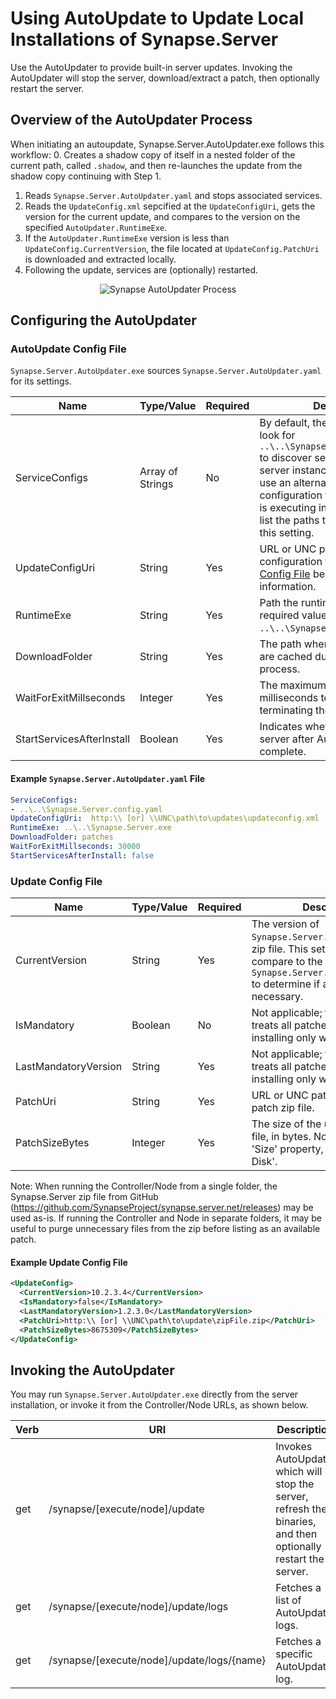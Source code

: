 # Using AutoUpdate to Update Local Installations of Synapse.Server

Use the AutoUpdater to provide built-in server updates.  Invoking the AutoUpdater will stop the server, download/extract a patch, then optionally restart the server.

## Overview of the AutoUpdater Process

When initiating an autoupdate, Synapse.Server.AutoUpdater.exe follows this workflow:
0. Creates a shadow copy of itself in a nested folder of the current path, called `.shadow`, and then re-launches the update from the shadow copy continuing with Step 1.
1. Reads `Synapse.Server.AutoUpdater.yaml` and stops associated services.
2. Reads the `UpdateConfig.xml` sepcified at the `UpdateConfigUri`, gets the version for the current update, and compares to the version on the specified `AutoUpdater.RuntimeExe`.
3. If the `AutoUpdater.RuntimeExe` version is less than `UpdateConfig.CurrentVersion`, the file located at `UpdateConfig.PatchUri` is downloaded and extracted locally.
4. Following the update, services are (optionally) restarted.

<p align="center">
<img alt="Synapse AutoUpdater Process" src="../../img/syn_autoupdater.png" />
</p>

## Configuring the AutoUpdater

### AutoUpdate Config File

`Synapse.Server.AutoUpdater.exe` sources `Synapse.Server.AutoUpdater.yaml` for its settings.

|Name|Type/Value|Required|Description
|-|-|-|-
|ServiceConfigs|Array of Strings|No|By default, the AutoUpdater will look for `..\..\Synapse.Server.config.yaml` to discover server settings.  If the server instance is Configured to use an alternately named configuration file, or if the server is executing in more than instance, list the paths to the config files in this setting.
|UpdateConfigUri|String|Yes|URL or UNC path to the update configuration file.  See [Update Config File](#update-config-file) below for more information.
|RuntimeExe|String|Yes|Path the runtime process.  The required value is `..\..\Synapse.Server.exe`.
|DownloadFolder|String|Yes|The path where the update files are cached during the update process.
|WaitForExitMillseconds|Integer|Yes|The maximum number of milliseconds to wait before terminating the AutoUpdater.
|StartServicesAfterInstall|Boolean|Yes|Indicates whether to restart the server after AutoUpdate is complete.

#### Example `Synapse.Server.AutoUpdater.yaml` File

```yaml
ServiceConfigs:
- ..\..\Synapse.Server.config.yaml
UpdateConfigUri:  http:\\ [or] \\UNC\path\to\updates\updateconfig.xml
RuntimeExe: ..\..\Synapse.Server.exe
DownloadFolder: patches
WaitForExitMillseconds: 30000
StartServicesAfterInstall: false
```

### Update Config File

|Name|Type/Value|Required|Description
|-|-|-|-
|CurrentVersion|String|Yes|The version of `Synapse.Server.exe` in the patch zip file.  This setting is used to compare to the `RuntimeExe` in `Synapse.Server.AutoUpdater.yaml` to determine if an update is necessary.
|IsMandatory|Boolean|No|Not applicable; the AutoUpdater treats all patches as mandatory, installing only when invoked.
|LastMandatoryVersion|String|Yes|Not applicable; the AutoUpdater treats all patches as mandatory, installing only when invoked.
|PatchUri|String|Yes|URL or UNC path to the update patch zip file.
|PatchSizeBytes|Integer|Yes|The size of the update patch zip file, in bytes.  Note: this is the 'Size' property, not the 'Size on Disk'.

Note: When running the Controller/Node from a single folder, the Synapse.Server zip file from GitHub (<a href="https://github.com/SynapseProject/synapse.server.net/releases" target="_blank">https://github.com/SynapseProject/synapse.server.net/releases</a>) may be used as-is.  If running the Controller and Node in separate folders, it may be useful to purge unnecessary files from the zip before listing as an available patch.

#### Example Update Config File

```xml
<UpdateConfig>
  <CurrentVersion>10.2.3.4</CurrentVersion>
  <IsMandatory>false</IsMandatory>
  <LastMandatoryVersion>1.2.3.0</LastMandatoryVersion>
  <PatchUri>http:\\ [or] \\UNC\path\to\update\zipFile.zip</PatchUri>
  <PatchSizeBytes>8675309</PatchSizeBytes>
</UpdateConfig>
```

## Invoking the AutoUpdater

You may run `Synapse.Server.AutoUpdater.exe` directly from the server installation, or invoke it from the Controller/Node URLs, as shown below.

|Verb|URI|Description
|-|-|-
|get|/synapse/[execute/node]/update|Invokes AutoUpdate, which will stop the server, refresh the binaries, and then optionally restart the server.
|get|/synapse/[execute/node]/update/logs|Fetches a list of AutoUpdate logs.
|get|/synapse/[execute/node]/update/logs/{name}|Fetches a specific AutoUpdate log.